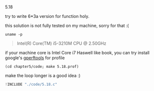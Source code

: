 5.18

try to write 6*3a version for function holy.

this solution is not fully tested on my machine, sorry for that :(

    uname -p

> Intel(R) Core(TM) i5-3210M CPU @ 2.50GHz

if your machine core is Intel Core i7 Haswell like book, you can try
install google's [gperftools](https://github.com/gperftools/gperftools) for profile

    (cd chapter5/code; make 5.18.prof)

make the loop longer is a good idea :)

```c
!INCLUDE "./code/5.18.c"
```


